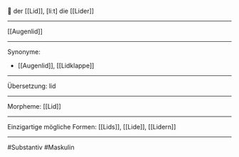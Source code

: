 🔵 der [[Lid]], [liːt]
die [[Lider]]


---
[[Augenlid]]

---
Synonyme:
- [[Augenlid]], [[Lidklappe]]

---
Übersetzung: lid

---
Morpheme:
[[Lid]]

---
Einzigartige mögliche Formen: [[Lids]], [[Lide]], [[Lidern]]

---
#Substantiv #Maskulin